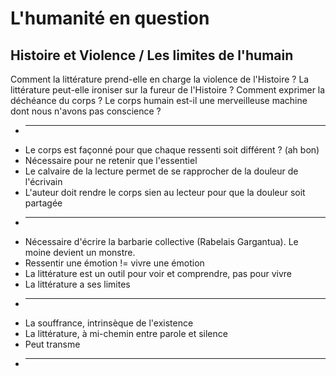 
# L'humanité en question
## Histoire et Violence / Les limites de l'humain

Comment la littérature prend-elle en charge la violence de l'Histoire ?
La littérature peut-elle ironiser sur la fureur de l'Histoire ?
Comment exprimer la déchéance du corps ?
Le corps humain est-il une merveilleuse machine dont nous n'avons pas conscience ?

* ----
* Le corps est façonné pour que chaque ressenti soit différent ? (ah bon)
* Nécessaire pour ne retenir que l'essentiel
* Le calvaire de la lecture permet de se rapprocher de la douleur de l'écrivain
* L'auteur doit rendre le corps sien au lecteur pour que la douleur soit partagée
* ----
* Nécessaire d'écrire la barbarie collective (Rabelais Gargantua). Le moine devient un monstre.
* Ressentir une émotion != vivre une émotion
* La littérature est un outil pour voir et comprendre, pas pour vivre
* La littérature a ses limites
* ----
* La souffrance, intrinsèque de l'existence
* La littérature, à mi-chemin entre parole et silence
* Peut transme
* ----
<!--stackedit_data:
eyJoaXN0b3J5IjpbLTcyMjkwNjg5MCwtMTQwMDkxOTU0Ml19
-->